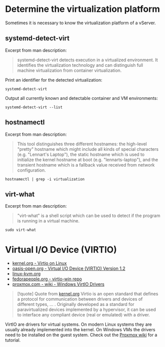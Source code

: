 # Determine the virtualization platform

Sometimes it is necessary to know the virtualization platform of a vServer.

## systemd-detect-virt

Excerpt from man description:
> systemd-detect-virt detects execution in a virtualized environment. It identifies the virtualization technology and can distinguish full machine virtualization from container virtualization.

Print an identifier for the detected virtualization:  
```shell
systemd-detect-virt
```

Output all currently known and detectable container and VM environments:  
```shell
systemd-detect-virt --list
```

## hostnamectl

Excerpt from man description:
> This tool distinguishes three different hostnames: the high-level "pretty" hostname which might include all kinds of special characters (e.g. "Lennart's Laptop"), the static hostname which is used to initialize the kernel hostname at boot (e.g. "lennarts-laptop"), and the transient hostname which is a fallback value received from network configuration.

```shell
hostnamectl | grep -i virtualization
```

## virt-what

Excerpt from man description:
> "virt-what" is a shell script which can be used to detect if the program is running in a virtual machine.

```shell
sudo virt-what
```

# Virtual I/O Device (VIRTIO)

- [kernel.org - Virtio on Linux](https://docs.kernel.org/driver-api/virtio/virtio.html)
- [oasis-open.org - Virtual I/O Device (VIRTIO) Version 1.2](https://docs.oasis-open.org/virtio/virtio/v1.2/virtio-v1.2.html)
- [linux-kvm.org](https://www.linux-kvm.org/page/Virtio)
- [fedorapeople.org - virtio-win repo](https://fedorapeople.org/groups/virt/virtio-win/)
- [proxmox.com - wiki - Windows VirtIO Drivers](https://pve.proxmox.com/wiki/Windows_VirtIO_Drivers)

> [!quote] Quote from [kernel.org](https://docs.kernel.org/driver-api/virtio/virtio.html#virtio-on-linux)
> Virtio is an open standard that defines a protocol for communication between drivers and devices of different types, ... . Originally developed as a standard for paravirtualized devices implemented by a hypervisor, it can be used to interface any compliant device (real or emulated) with a driver.

VirtIO are drivers for virtual systems. On modern Linux systems they are usually already implemented into the kernel. On Windows VMs the drivers need to be installed on the guest system. Check out the [Proxmox wiki](https://pve.proxmox.com/wiki/Windows_VirtIO_Drivers) for a tutorial.